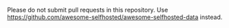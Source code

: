 Please do not submit pull requests in this repository. Use https://github.com/awesome-selfhosted/awesome-selfhosted-data instead.
